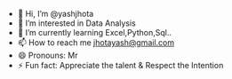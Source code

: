 - 👋 Hi, I’m @yashjhota
- 👀 I’m interested in Data Analysis
- 🌱 I’m currently learning Excel,Python,Sql..
- 📫 How to reach me jhotayash@gmail.com
- 😄 Pronouns: Mr
- ⚡ Fun fact: Appreciate the talent & Respect the Intention

<!---
yashjhota/yashjhota is a ✨ special ✨ repository because its `README.md` (this file) appears on your GitHub profile.
You can click the Preview link to take a look at your changes.
--->
